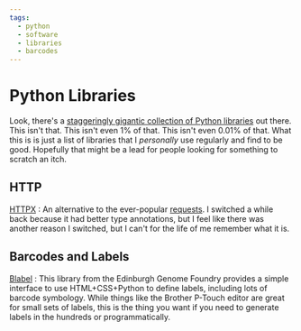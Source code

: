 ```yaml
---
tags:
  - python
  - software
  - libraries
  - barcodes
---
```

# Python Libraries

Look, there's a [staggeringly gigantic collection of Python
libraries](https://pypi.org) out there. This isn't that. This isn't even
1% of that. This isn't even 0.01% of that. What this is is just a list
of libraries that I _personally_ use regularly and find to be good.
Hopefully that might be a lead for people looking for something to
scratch an itch.

## HTTP

[HTTPX](https://www.python-httpx.org/)
: An alternative to the ever-popular
[requests](https://docs.python-requests.org/en/latest/index.html). I
switched a while back because it had better type annotations, but I feel
like there was another reason I switched, but I can't for the life of me
remember what it is.

## Barcodes and Labels

[Blabel](https://github.com/Edinburgh-Genome-Foundry/blabel/tree/master)
: This library from the Edinburgh Genome Foundry provides a simple
interface to use HTML+CSS+Python to define labels, including lots of
barcode symbology. While things like the Brother P-Touch editor are
great for small sets of labels, this is the thing you want if you need
to generate labels in the hundreds or programmatically.